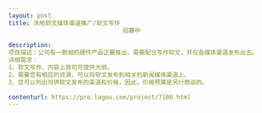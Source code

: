 ```yaml
---                
layout: post       
title: 洗地软文媒体渠道推广/软文写作
                                招募中
           
description: 
项目描述：公司有一款相机硬件产品正要推出，需要配合写作软文，并在各媒体渠道发布出去。
详细需求：
1、软文写作，内容上我司可提供大纲。
2、需要您有相应的资源，可以将软文发布到相关的新闻媒体渠道上。
3、您可以列出可供软文发布的渠道和价格，因此，价格预算是另行商谈的。
     
contenturl: https://pro.lagou.com/project/7100.html      
---                 
```

